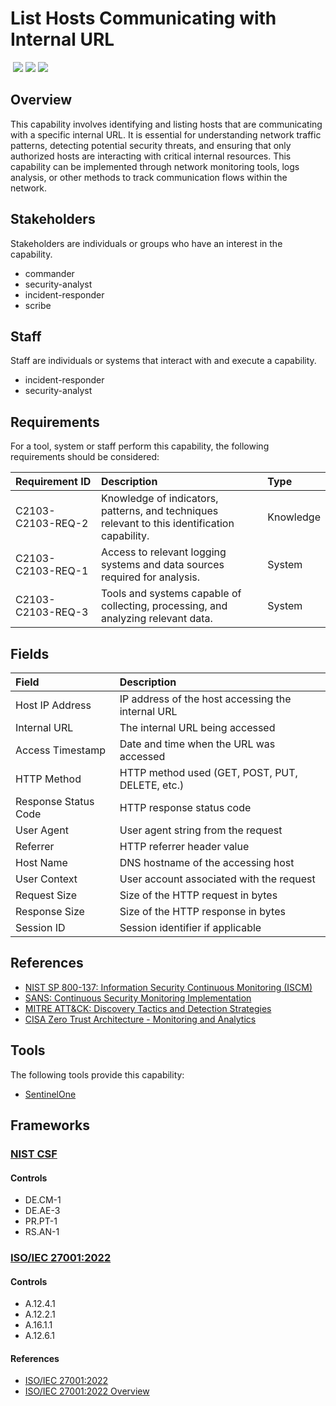 # List Hosts Communicating with Internal URL
&nbsp;![](https://img.shields.io/badge/ID-C2103-blue)&nbsp;![](https://img.shields.io/badge/Phase-Identification_%28P0002%29-blue)&nbsp;![](https://img.shields.io/badge/Category-General-blue)
## Overview
This capability involves identifying and listing hosts that are communicating with a specific internal URL. It is essential for understanding network traffic patterns, detecting potential security threats, and ensuring that only authorized hosts are interacting with critical internal resources. This capability can be implemented through network monitoring tools, logs analysis, or other methods to track communication flows within the network.

## Stakeholders
Stakeholders are individuals or groups who have an interest in the capability.

- commander
- security-analyst
- incident-responder
- scribe

## Staff
Staff are individuals or systems that interact with and execute a capability.

- incident-responder
- security-analyst

## Requirements
For a tool, system or staff perform this capability, the following requirements should be considered:

| Requirement ID | Description | Type |
| :--- | :--- | :--- |
| C2103-C2103-REQ-2 | Knowledge of indicators, patterns, and techniques relevant to this identification capability. | Knowledge|
| C2103-C2103-REQ-1 | Access to relevant logging systems and data sources required for analysis. | System|
| C2103-C2103-REQ-3 | Tools and systems capable of collecting, processing, and analyzing relevant data. | System|

## Fields
| Field | Description |
| :--- | :--- |
| Host IP Address | IP address of the host accessing the internal URL |
| Internal URL | The internal URL being accessed |
| Access Timestamp | Date and time when the URL was accessed |
| HTTP Method | HTTP method used (GET, POST, PUT, DELETE, etc.) |
| Response Status Code | HTTP response status code |
| User Agent | User agent string from the request |
| Referrer | HTTP referrer header value |
| Host Name | DNS hostname of the accessing host |
| User Context | User account associated with the request |
| Request Size | Size of the HTTP request in bytes |
| Response Size | Size of the HTTP response in bytes |
| Session ID | Session identifier if applicable |

## References

- [NIST SP 800-137: Information Security Continuous Monitoring (ISCM)](https://csrc.nist.gov/publications/detail/sp/800-137/final)
- [SANS: Continuous Security Monitoring Implementation](https://www.sans.org/white-papers/36022/)
- [MITRE ATT&CK: Discovery Tactics and Detection Strategies](https://attack.mitre.org/tactics/TA0007/)
- [CISA Zero Trust Architecture - Monitoring and Analytics](https://www.cisa.gov/sites/default/files/publications/CISA_Insights_Implementing_a_Zero_Trust_Architecture.pdf)
## Tools
The following tools provide this capability:

- [SentinelOne](../tool/sentinelone/C2103.md)

## Frameworks
### [NIST CSF](../frameworks/F0003.md)

#### Controls

- DE.CM-1 
- DE.AE-3 
- PR.PT-1 
- RS.AN-1 

### [ISO/IEC 27001:2022](../frameworks/F0002.md)

#### Controls

- A.12.4.1 
- A.12.2.1 
- A.16.1.1 
- A.12.6.1 

#### References

- [ISO/IEC 27001:2022](https://www.iso.org/standard/82875.html)
- [ISO/IEC 27001:2022 Overview](https://www.iso.org/isoiec-27001-information-security.html)